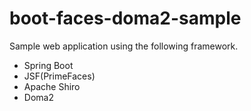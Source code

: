 # boot-faces-doma2-sample
Sample web application using the following framework.

- Spring Boot
- JSF(PrimeFaces)
- Apache Shiro
- Doma2
